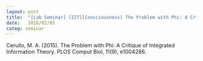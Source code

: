 ```yaml
---
layout: post
title:  "[Lab Seminar] [IIT][Consciousness] The Problem with Phi: A Critique of Integrated Information Theory"
date:   2016/02/05
categ: seminar
---
```








Cerullo, M. A. (2015). The Problem with Phi: A Critique of Integrated Information Theory. PLOS Comput Biol, 11(9), e1004286.



 


